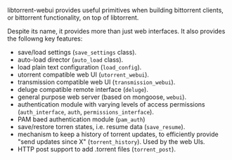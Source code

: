 libtorrent-webui provides useful primitives when building bittorrent clients, or bittorrent functionality, on top of libtorrent.

Despite its name, it provides more than just web interfaces. It also provides the followng key features:

* save/load settings (``save_settings`` class).
* auto-load director (``auto_load`` class).
* load plain text configuration (``load_config``).
* utorrent compatible web UI (``utorrent_webui``).
* transmission compatible web UI (``transmission_webui``).
* deluge compatible remote interface (``deluge``).
* general purpose web server (based on mongoose, ``webui``).
* authentication module with varying levels of access permissions (``auth_interface``, ``auth``, ``permissions_interface``).
* PAM baed authentication module (``pam_auth``)
* save/restore torren states, i.e. resume data (``save_resume``).
* mechanism to keep a history of torrent updates, to efficiently provide "send updates since X" (``torrent_history``). Used by the web UIs.
* HTTP post support to add .torrent files (``torrent_post``).

